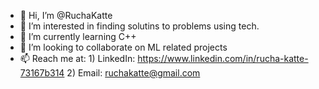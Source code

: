 - 👋 Hi, I’m @RuchaKatte
- 👀 I’m interested in finding solutins to problems using tech.
- 🌱 I’m currently learning C++
- 💞️ I’m looking to collaborate on ML related projects
- 📫 Reach me at:
      1) LinkedIn: https://www.linkedin.com/in/rucha-katte-73167b314
      2) Email: ruchakatte@gmail.com

<!---
RuchaKatte/RuchaKatte is a ✨ special ✨ repository because its `README.md` (this file) appears on your GitHub profile.
You can click the Preview link to take a look at your changes.
--->
